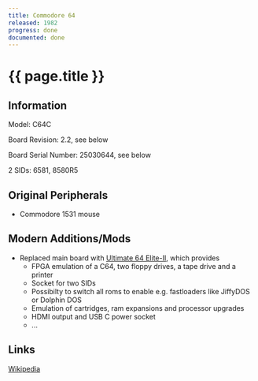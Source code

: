 ```yaml
---
title: Commodore 64
released: 1982
progress: done
documented: done
---
```


# {{ page.title }}

## Information

Model: C64C

Board Revision: 2.2, see below

Board Serial Number: 25030644, see below

2 SIDs: 6581, 8580R5

## Original Peripherals

* Commodore 1531 mouse

## Modern Additions/Mods

* Replaced main board with [Ultimate 64 Elite-II](https://ultimate64.com/Ultimate-64-Elite-MK2), which provides
  * FPGA emulation of a C64, two floppy drives, a tape drive and a printer
  * Socket for two SIDs
  * Possibilty to switch all roms to enable e.g. fastloaders like JiffyDOS or Dolphin DOS
  * Emulation of cartridges, ram expansions and processor upgrades
  * HDMI output and USB C power socket
  * ...

## Links

[Wikipedia](https://en.wikipedia.org/wiki/Commodore_64)

